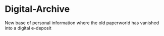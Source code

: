 # Digital-Archive
New base of personal information where the old paperworld has vanished  into a digital e-deposit
